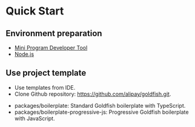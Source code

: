 # Quick Start

## Environment preparation

* [Mini Program Developer Tool](https://docs.alipay.com/mini/ide/download)
* [Node.js](https://nodejs.org/)

## Use project template

* Use templates from IDE.
* Clone Github repository: https://github.com/alipay/goldfish.git.
 - packages/boilerplate: Standard Goldfish boilerplate with TypeScript.
 - packages/boilerplate-progressive-js: Progressive Goldfish boilerplate with JavaScript.
